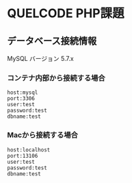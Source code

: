 # QUELCODE PHP課題 


## データベース接続情報
MySQL バージョン 5.7.x


### コンテナ内部から接続する場合
```
host:mysql
port:3306
user:test
password:test
dbname:test
```

### Macから接続する場合
```
host:localhost
port:13106
user:test
password:test
dbname:test
```
